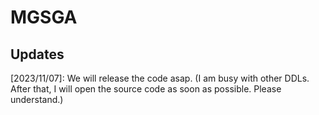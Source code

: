 # MGSGA

## Updates
[2023/11/07]: We will release the code asap. (I am busy with other DDLs. After that, I will open the source code as soon as possible. Please understand.)
